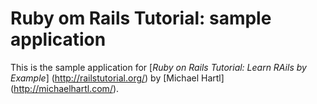 # Ruby om Rails Tutorial: sample application

This is the sample application for
[*Ruby on Rails Tutorial: Learn RAils by Example*] (http://railstutorial.org/)
by [Michael Hartl] (http://michaelhartl.com/).
